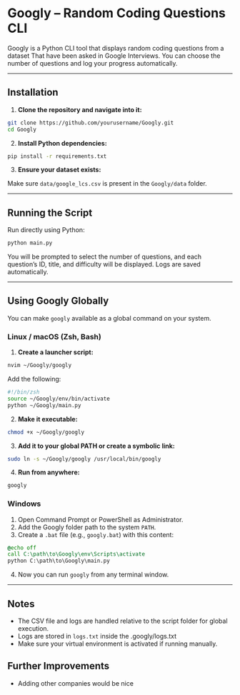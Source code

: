 # Googly – Random Coding Questions CLI

Googly is a Python CLI tool that displays random coding questions from a dataset That have been asked in Google Interviews.
You can choose the number of questions and log your progress automatically.

---

## Installation

1. **Clone the repository and navigate into it:**

```bash
git clone https://github.com/yourusername/Googly.git
cd Googly
```

2. **Install Python dependencies:**

```bash
pip install -r requirements.txt
```

3. **Ensure your dataset exists:**

Make sure `data/google_lcs.csv` is present in the `Googly/data` folder.

---

## Running the Script

Run directly using Python:

```bash
python main.py
```

You will be prompted to select the number of questions, and each question’s ID, title, and difficulty will be displayed. Logs are saved automatically.

---

## Using Googly Globally

You can make `googly` available as a global command on your system.

### Linux / macOS (Zsh, Bash)

1. **Create a launcher script:**

```bash
nvim ~/Googly/googly
```

Add the following:

```bash
#!/bin/zsh
source ~/Googly/env/bin/activate
python ~/Googly/main.py
```

2. **Make it executable:**

```bash
chmod +x ~/Googly/googly
```

3. **Add it to your global PATH or create a symbolic link:**

```bash
sudo ln -s ~/Googly/googly /usr/local/bin/googly
```

4. **Run from anywhere:**

```bash
googly
```

### Windows

1. Open Command Prompt or PowerShell as Administrator.
2. Add the Googly folder path to the system `PATH`.
3. Create a `.bat` file (e.g., `googly.bat`) with this content:

```bat
@echo off
call C:\path\to\Googly\env\Scripts\activate
python C:\path\to\Googly\main.py
```

4. Now you can run `googly` from any terminal window.

---

## Notes

- The CSV file and logs are handled relative to the script folder for global execution.
- Logs are stored in `logs.txt` inside the .googly/logs.txt
- Make sure your virtual environment is activated if running manually.

## Further Improvements
- Adding other companies would be nice
